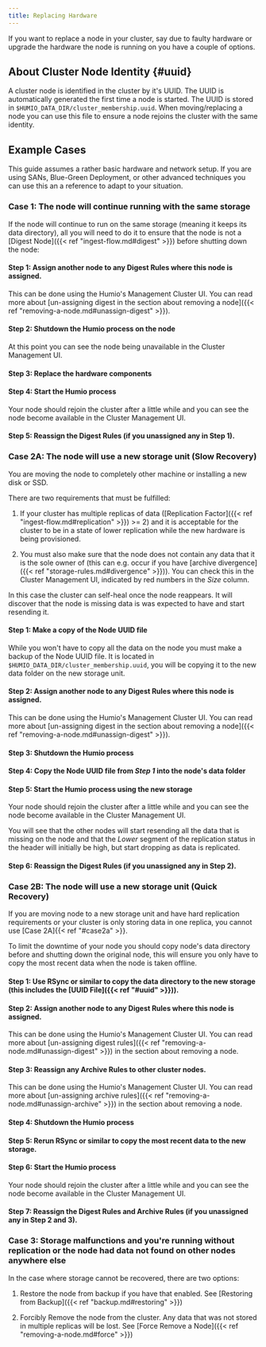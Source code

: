 ```yaml
---
title: Replacing Hardware
---
```


If you want to replace a node in your cluster, say due to faulty hardware or
upgrade the hardware the node is running on you have a couple of options.

## About Cluster Node Identity {#uuid}

A cluster node is identified in the cluster by it's UUID. The UUID is
automatically generated the first time a node is started. The UUID is stored
in `$HUMIO_DATA_DIR/cluster_membership.uuid`. When moving/replacing a node you
can use this file to ensure a node rejoins the cluster with the same identity.

## Example Cases

This guide assumes a rather basic hardware and network setup. If you are using
SANs, Blue-Green Deployment, or other advanced techniques you can use this an
a reference to adapt to your situation.

### __Case 1__: The node will continue running with the same storage

<!-- TODO: Change for HA on Digest -->

If the node will continue to run on the same storage (meaning it keeps its data directory),
all you will need to do it to ensure that the node is not a [Digest Node]({{< ref "ingest-flow.md#digest" >}})
before shutting down the node:

#### __Step 1__: Assign another node to any Digest Rules where this node is assigned.

This can be done using the Humio's Management Cluster UI. You can read more about
[un-assigning digest in the section about removing a node]({{< ref "removing-a-node.md#unassign-digest" >}}).

#### __Step 2__: Shutdown the Humio process on the node

At this point you can see the node being unavailable in the Cluster Management UI.

#### __Step 3__: Replace the hardware components

#### __Step 4__: Start the Humio process

Your node should rejoin the cluster after a little while and you can see the node
become available in the Cluster Management UI.

#### __Step 5__: Reassign the Digest Rules (if you unassigned any in Step 1).



### __Case 2A__: The node will use a new storage unit (Slow Recovery)

You are moving the node to completely other machine or installing a new disk or SSD.

There are two requirements that must be fulfilled:

1. If your cluster has multiple replicas of data ([Replication Factor]({{< ref "ingest-flow.md#replication" >}}) >= 2)
and it is acceptable for the cluster to be in a state of lower replication
while the new hardware is being provisioned.

1. You must also make sure that the node does not contain any data that it is the sole
owner of (this can e.g. occur if you have [archive divergence]({{< ref "storage-rules.md#divergence" >}})).
You can check this in the Cluster Management UI, indicated by red numbers in the _Size_ column.

In this case the cluster can self-heal once the node reappears. It will discover
that the node is missing data is was expected to have and start resending it.

#### __Step 1__: Make a copy of the Node UUID file

While you won't have to copy all the data on the node you must make a backup of the Node UUID file.
It is located in `$HUMIO_DATA_DIR/cluster_membership.uuid`, you will be copying it to the new data folder
on the new storage unit.

#### __Step 2__: Assign another node to any Digest Rules where this node is assigned.

This can be done using the Humio's Management Cluster UI. You can read more about
[un-assigning digest in the section about removing a node]({{< ref "removing-a-node.md#unassign-digest" >}}).

#### __Step 3__: Shutdown the Humio process

#### __Step 4__: Copy the Node UUID file from _Step 1_ into the node's data folder

#### __Step 5__: Start the Humio process using the new storage

Your node should rejoin the cluster after a little while and you can see the node
become available in the Cluster Management UI.

You will see that the other nodes will start resending all the data that is missing
on the node and that the _Lower_ segment of the replication status in the header
will initially be high, but start dropping as data is replicated.

#### __Step 6__: Reassign the Digest Rules (if you unassigned any in Step 2).


### __Case 2B__: The node will use a new storage unit (Quick Recovery)

If you are moving node to a new storage unit and have hard replication requirements
or your cluster is only storing data in one replica, you cannot use [Case 2A]{{< ref "#case2a" >}}.

To limit the downtime of your node you should copy node's data directory before and
shutting down the original node, this will ensure you only have to copy the most recent
data when the node is taken offline.

#### __Step 1__: Use RSync or similar to copy the data directory to the new storage (this includes the [UUID File]({{< ref "#uuid" >}})).

#### __Step 2__: Assign another node to any Digest Rules where this node is assigned.

This can be done using the Humio's Management Cluster UI. You can read more about
[un-assigning digest rules]({{< ref "removing-a-node.md#unassign-digest" >}})  in the section about removing a node.

#### __Step 3__: Reassign any Archive Rules to other cluster nodes.

This can be done using the Humio's Management Cluster UI. You can read more about
[un-assigning archive rules]({{< ref "removing-a-node.md#unassign-archive" >}}) in the section about removing a node.

#### __Step 4__: Shutdown the Humio process

#### __Step 5__: Rerun RSync or similar to copy the most recent data to the new storage.

#### __Step 6__: Start the Humio process

Your node should rejoin the cluster after a little while and you can see the node
become available in the Cluster Management UI.

#### __Step 7__: Reassign the Digest Rules and Archive Rules (if you unassigned any in Step 2 and 3).


### __Case 3__: Storage malfunctions and you're running without replication or the node had data not found on other nodes anywhere else

In the case where storage cannot be recovered, there are two options:

1. Restore the node from backup if you have that enabled. See [Restoring from Backup]({{< ref "backup.md#restoring" >}})

2. Forcibly Remove the node from the cluster. Any data that was not stored in multiple
   replicas will be lost. See [Force Remove a Node]({{< ref "removing-a-node.md#force" >}})
